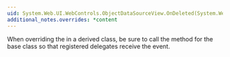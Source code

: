 ```yaml
---
uid: System.Web.UI.WebControls.ObjectDataSourceView.OnDeleted(System.Web.UI.WebControls.ObjectDataSourceStatusEventArgs)
additional_notes.overrides: *content
---
```


<p>When overriding the <xref href="System.Web.UI.WebControls.ObjectDataSourceView.OnDeleted(System.Web.UI.WebControls.ObjectDataSourceStatusEventArgs)"></xref> in a derived class, be sure to call the <xref href="System.Web.UI.WebControls.ObjectDataSourceView.OnDeleted(System.Web.UI.WebControls.ObjectDataSourceStatusEventArgs)"></xref> method for the base class so that registered delegates receive the event.</p>


